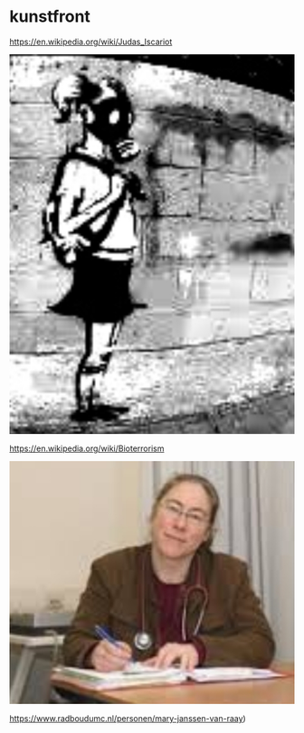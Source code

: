 # kunstfront
https://en.wikipedia.org/wiki/Judas_Iscariot

![](https://github.com/nondejus/kunstfront/blob/main/ArtBoard%20Image%20(74).jpg)

https://en.wikipedia.org/wiki/Bioterrorism

![](https://github.com/nondejus/kunstfront/blob/main/ArtBoard%20Image%20(222).jpg)

https://www.radboudumc.nl/personen/mary-janssen-van-raay)

